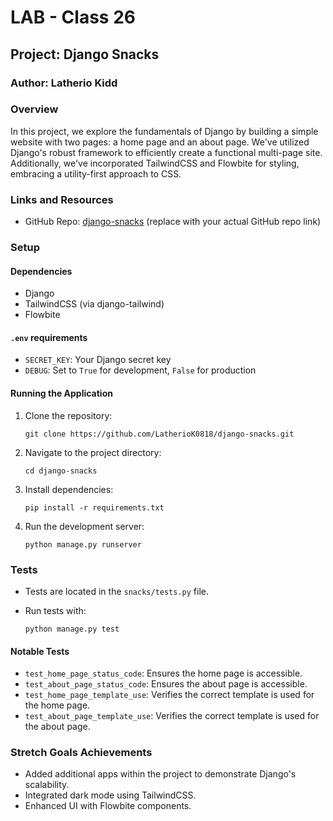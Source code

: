 # LAB - Class 26

## Project: Django Snacks

### Author: Latherio Kidd

### Overview

In this project, we explore the fundamentals of Django by building a simple website with two pages: a home page and an about page. We've utilized Django's robust framework to efficiently create a functional multi-page site. Additionally, we've incorporated TailwindCSS and Flowbite for styling, embracing a utility-first approach to CSS.

### Links and Resources

- GitHub Repo: [django-snacks](https://github.com/LatherioK0818/django-snacks.git) (replace with your actual GitHub repo link)

### Setup
#### Dependencies
- Django
- TailwindCSS (via django-tailwind)
- Flowbite

#### `.env` requirements
- `SECRET_KEY`: Your Django secret key
- `DEBUG`: Set to `True` for development, `False` for production

#### Running the Application

1. Clone the repository:

   ```
   git clone https://github.com/LatherioK0818/django-snacks.git
   ```

2. Navigate to the project directory:

   ```
   cd django-snacks
   ```

3. Install dependencies:

   ```
   pip install -r requirements.txt
   ```

4. Run the development server:

   ```
   python manage.py runserver
   ```

### Tests

- Tests are located in the `snacks/tests.py` file.

- Run tests with:
  ```
  python manage.py test
  ```

#### Notable Tests

- `test_home_page_status_code`: Ensures the home page is accessible.
- `test_about_page_status_code`: Ensures the about page is accessible.
- `test_home_page_template_use`: Verifies the correct template is used for the home page.
- `test_about_page_template_use`: Verifies the correct template is used for the about page.

### Stretch Goals Achievements
- Added additional apps within the project to demonstrate Django's scalability.
- Integrated dark mode using TailwindCSS.
- Enhanced UI with Flowbite components.

